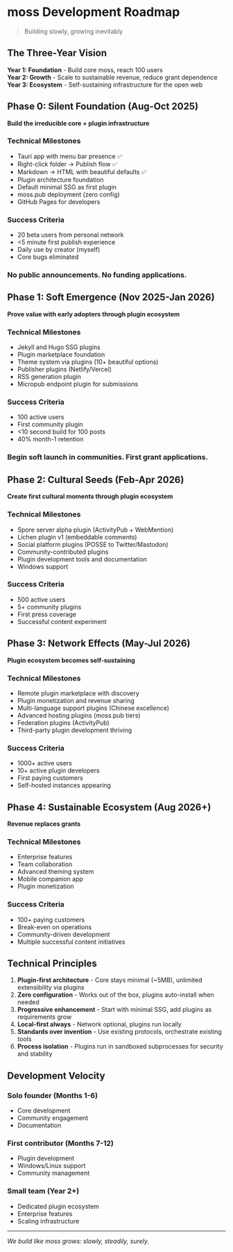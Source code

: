 # moss Development Roadmap

> Building slowly, growing inevitably

## The Three-Year Vision

**Year 1: Foundation** - Build core moss, reach 100 users  
**Year 2: Growth** - Scale to sustainable revenue, reduce grant dependence  
**Year 3: Ecosystem** - Self-sustaining infrastructure for the open web

## Phase 0: Silent Foundation (Aug-Oct 2025)
**Build the irreducible core + plugin infrastructure**

### Technical Milestones
- Tauri app with menu bar presence ✅
- Right-click folder → Publish flow ✅
- Markdown → HTML with beautiful defaults ✅
- Plugin architecture foundation
- Default minimal SSG as first plugin
- moss.pub deployment (zero config)
- GitHub Pages for developers

### Success Criteria
- 20 beta users from personal network
- <5 minute first publish experience
- Daily use by creator (myself)
- Core bugs eliminated

### No public announcements. No funding applications.

## Phase 1: Soft Emergence (Nov 2025-Jan 2026)
**Prove value with early adopters through plugin ecosystem**

### Technical Milestones
- Jekyll and Hugo SSG plugins
- Plugin marketplace foundation
- Theme system via plugins (10+ beautiful options)
- Publisher plugins (Netlify/Vercel)
- RSS generation plugin
- Micropub endpoint plugin for submissions

### Success Criteria
- 100 active users
- First community plugin
- <10 second build for 100 posts
- 40% month-1 retention

### Begin soft launch in communities. First grant applications.

## Phase 2: Cultural Seeds (Feb-Apr 2026)
**Create first cultural moments through plugin ecosystem**

### Technical Milestones
- Spore server alpha plugin (ActivityPub + WebMention)
- Lichen plugin v1 (embeddable comments)
- Social platform plugins (POSSE to Twitter/Mastodon)
- Community-contributed plugins
- Plugin development tools and documentation
- Windows support

### Success Criteria
- 500 active users
- 5+ community plugins
- First press coverage
- Successful content experiment

## Phase 3: Network Effects (May-Jul 2026)
**Plugin ecosystem becomes self-sustaining**

### Technical Milestones
- Remote plugin marketplace with discovery
- Plugin monetization and revenue sharing
- Multi-language support plugins (Chinese excellence)
- Advanced hosting plugins (moss.pub tiers)
- Federation plugins (ActivityPub)
- Third-party plugin development thriving

### Success Criteria
- 1000+ active users
- 10+ active plugin developers
- First paying customers
- Self-hosted instances appearing

## Phase 4: Sustainable Ecosystem (Aug 2026+)
**Revenue replaces grants**

### Technical Milestones
- Enterprise features
- Team collaboration
- Advanced theming system
- Mobile companion app
- Plugin monetization

### Success Criteria
- 100+ paying customers
- Break-even on operations
- Community-driven development
- Multiple successful content initiatives

## Technical Principles

1. **Plugin-first architecture** - Core stays minimal (~5MB), unlimited extensibility via plugins
2. **Zero configuration** - Works out of the box, plugins auto-install when needed
3. **Progressive enhancement** - Start with minimal SSG, add plugins as requirements grow
4. **Local-first always** - Network optional, plugins run locally
5. **Standards over invention** - Use existing protocols, orchestrate existing tools
6. **Process isolation** - Plugins run in sandboxed subprocesses for security and stability

## Development Velocity

### Solo founder (Months 1-6)
- Core development
- Community engagement
- Documentation

### First contributor (Months 7-12)
- Plugin development
- Windows/Linux support
- Community management

### Small team (Year 2+)
- Dedicated plugin ecosystem
- Enterprise features
- Scaling infrastructure

---

*We build like moss grows: slowly, steadily, surely.*